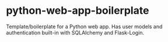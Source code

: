 # python-web-app-boilerplate
Template/boilerplate for a Python web app. Has user models and authentication built-in with SQLAlchemy and Flask-Login.
